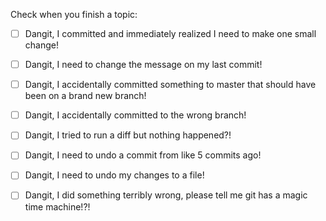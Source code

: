 Check when you finish a topic:

- [ ] Dangit, I committed and immediately realized I need to make one small change!
- [ ] Dangit, I need to change the message on my last commit!
- [ ] Dangit, I accidentally committed something to master that should have been on a brand new branch!
- [ ] Dangit, I accidentally committed to the wrong branch!
- [ ] Dangit, I tried to run a diff but nothing happened?!
- [ ] Dangit, I need to undo a commit from like 5 commits ago!
- [ ] Dangit, I need to undo my changes to a file!
- [ ] Dangit, I did something terribly wrong, please tell me git has a magic time machine!?!

